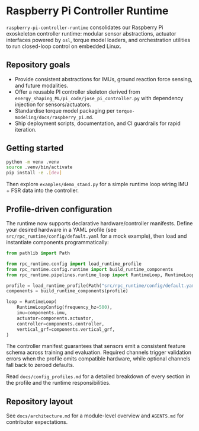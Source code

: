 # Raspberry Pi Controller Runtime

`raspberry-pi-controller-runtime` consolidates our Raspberry Pi exoskeleton controller runtime: modular sensor abstractions, actuator interfaces powered by `osl`, torque model loaders, and orchestration utilities to run closed-loop control on embedded Linux.

## Repository goals
- Provide consistent abstractions for IMUs, ground reaction force sensing, and future modalities.
- Offer a reusable PI controller skeleton derived from `energy_shaping_ML/pi_code/jose_pi_controller.py` with dependency injection for sensors/actuators.
- Standardise torque model packaging per `torque-modeling/docs/raspberry_pi.md`.
- Ship deployment scripts, documentation, and CI guardrails for rapid iteration.

## Getting started
```bash
python -m venv .venv
source .venv/bin/activate
pip install -e .[dev]
```

Then explore `examples/demo_stand.py` for a simple runtime loop wiring IMU + FSR data into the controller.

## Profile-driven configuration
The runtime now supports declarative hardware/controller manifests. Define your desired hardware in a YAML profile (see `src/rpc_runtime/config/default.yaml` for a mock example), then load and instantiate components programmatically:

```python
from pathlib import Path

from rpc_runtime.config import load_runtime_profile
from rpc_runtime.config.runtime import build_runtime_components
from rpc_runtime.pipelines.runtime_loop import RuntimeLoop, RuntimeLoopConfig

profile = load_runtime_profile(Path("src/rpc_runtime/config/default.yaml"))
components = build_runtime_components(profile)

loop = RuntimeLoop(
    RuntimeLoopConfig(frequency_hz=500),
    imu=components.imu,
    actuator=components.actuator,
    controller=components.controller,
    vertical_grf=components.vertical_grf,
)
```

The controller manifest guarantees that sensors emit a consistent feature schema across training and evaluation. Required channels trigger validation errors when the profile omits compatible hardware, while optional channels fall back to zeroed defaults.

Read `docs/config_profiles.md` for a detailed breakdown of every section in the profile and the runtime responsibilities.

## Repository layout
See `docs/architecture.md` for a module-level overview and `AGENTS.md` for contributor expectations.
